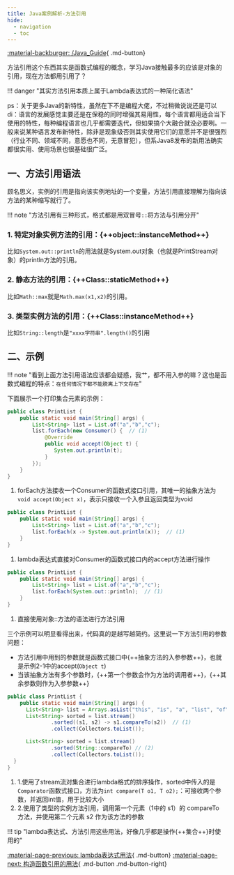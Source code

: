 ```yaml
---
title: Java案例解析-方法引用
hide:
  - navigation
  - toc
---
```


[:material-backburger: /Java_Guide](/Java_Guide/#二方法引用){ .md-button}

方法引用这个东西其实是函数式编程的概念，学习Java接触最多的应该是对象的引用，现在方法都用引用了？

!!! danger "其实方法引用本质上属于Lambda表达式的一种简化语法"

ps：关于更多Java的新特性，虽然在下不是编程大佬，不过稍微说说还是可以di：语言的发展感觉主要还是在保稳的同时增强其易用性，每个语言都用适合当下使用的特性，每种编程语言也几乎都需要迭代，但如果搞个大融合就没必要咧。一般来说某种语言发布新特性，除非是现象级否则其实使用它们的意愿并不是很强烈（行业不同、领域不同，意愿也不同，无意冒犯），但系Java8发布的新用法确实都很实用、使用场景也很基础很广泛。

## 一、方法引用语法

顾名思义，实例的引用是指向该实例地址的一个变量，方法引用直接理解为指向该方法的某种缩写就行了。

!!! note "方法引用有三种形式，格式都是用双冒号`::`将方法与引用分开"

### 1. 特定对象实例方法的引用：{++object::instanceMethod++}

比如`System.out::println`的用法就是System.out对象（也就是PrintStream对象）的println方法的引用。

### 2. 静态方法的引用：{++Class::staticMethod++}

比如`Math::max`就是`Math.max(x1,x2)`的引用。
### 3. 类型实例方法的引用：{++Class::instanceMethod++}

比如`String::length`是`"xxxx字符串".length()`的引用

## 二、示例

!!! note "看到上面方法引用语法应该都会疑惑，我艹，都不用入参的嘛？这也是函数式编程的特点：`在任何情况下都不能脱离上下文存在`"

下面展示一个打印集合元素的示例：

``` java linenums="1" title="2-1 PrintList.java 使用forEach方法"
public class PrintList {
    public static void main(String[] args) {
        List<String> list = List.of("a","b","c");
        list.forEach(new Consumer() {  // (1)
            @Override
            public void accept(Object t) {
               System.out.println(t);
            }
        });
    }
}
```

1.  forEach方法接收一个Consumer的函数式接口引用，其唯一的抽象方法为`void accept(Object x)`，表示只接收一个入参且返回类型为void

``` java linenums="1" title="2-2 PrintList.java 使用lambda表达式"
public class PrintList {
    public static void main(String[] args) {
        List<String> list = List.of("a","b","c");
        list.forEach(x -> System.out.println(x));  // (1)
    }
}
```

1.  lambda表达式直接对Consumer的函数式接口内的accept方法进行操作

``` java linenums="1" title="2-3 PrintList.java 使用方法引用"
public class PrintList {
    public static void main(String[] args) {
        List<String> list = List.of("a","b","c");
        list.forEach(System.out::println);  // (1)
    }
}
```

1.  直接使用对象::方法的语法进行方法引用

三个示例可以明显看得出来，代码真的是越写越简约。这里说一下方法引用的参数问题：

- 方法引用中用到的参数就是函数式接口中{++抽象方法的入参参数++}，也就是示例2-1中的accept(`Object t`)
- 当该抽象方法有多个参数时，{++第一个参数会作为方法的调用者++}，{++其余参数则作为入参参数++}

``` java linenums="1" title="2-4 多参数的方法引用"
public class PrintList {
    public static void main(String[] args) {
      List<String> list = Arrays.asList("this", "is", "a", "list", "of", "strings");
      List<String> sorted = list.stream()
              .sorted((s1, s2) -> s1.compareTo(s2))  // (1)
              .collect(Collectors.toList());

      List<String> sorted = list.stream()
              .sorted(String::compareTo) // (2)
              .collect(Collectors.toList());
  }
}
```

1.  1.使用了stream流对集合进行lambda格式的排序操作，sorted中传入的是`Comparator`函数式接口，方法为`int compare(T o1, T o2);`：可接收两个参数，并返回int值，用于比较大小
2.  2.使用了类型的实例方法引用，调用第一个元素（1中的 s1）的 compareTo 方法，并使用第二个元素 s2 作为该方法的参数

!!! tip "lambda表达式、方法引用这些用法，好像几乎都是操作{++集合++}时使用的"

[:material-page-previous: lambda表达式用法](lambda.md){ .md-button} [:material-page-next: 构造函数引用的用法](method_reference2.md){ .md-button .md-button-right}